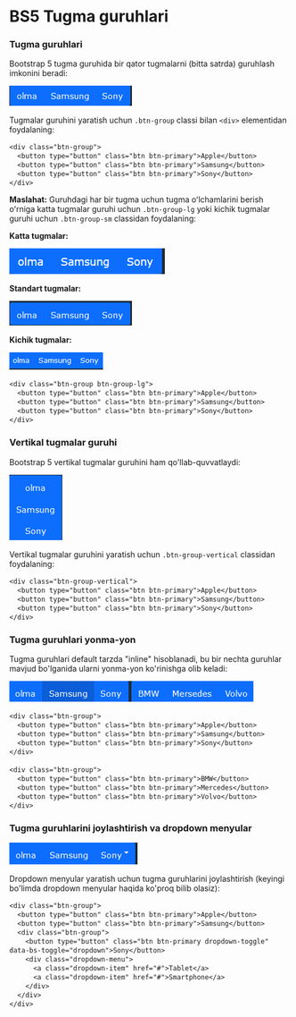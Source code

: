 # BS5 Tugma guruhlari

### Tugma guruhlari

Bootstrap 5 tugma guruhida bir qator tugmalarni (bitta satrda) guruhlash imkonini beradi:

![](<../../.gitbook/assets/image (582).png>)

Tugmalar guruhini yaratish uchun `.btn-group` classi bilan `<div>` elementidan foydalaning:

```
<div class="btn-group">
  <button type="button" class="btn btn-primary">Apple</button>
  <button type="button" class="btn btn-primary">Samsung</button>
  <button type="button" class="btn btn-primary">Sony</button>
</div>
```

**Maslahat:** Guruhdagi har bir tugma uchun tugma oʻlchamlarini berish oʻrniga katta tugmalar guruhi uchun `.btn-group-lg` yoki kichik tugmalar guruhi uchun `.btn-group-sm` classidan foydalaning:

**Katta tugmalar:**

![](<../../.gitbook/assets/image (583).png>)

**Standart tugmalar:**

![](<../../.gitbook/assets/image (628).png>)

**Kichik tugmalar:**

![](<../../.gitbook/assets/image (616).png>)

```
<div class="btn-group btn-group-lg">
  <button type="button" class="btn btn-primary">Apple</button>
  <button type="button" class="btn btn-primary">Samsung</button>
  <button type="button" class="btn btn-primary">Sony</button>
</div>
```

### Vertikal tugmalar guruhi

Bootstrap 5 vertikal tugmalar guruhini ham qo'llab-quvvatlaydi:

![](<../../.gitbook/assets/image (102).png>)

Vertikal tugmalar guruhini yaratish uchun `.btn-group-vertical` classidan foydalaning:

```
<div class="btn-group-vertical">
  <button type="button" class="btn btn-primary">Apple</button>
  <button type="button" class="btn btn-primary">Samsung</button>
  <button type="button" class="btn btn-primary">Sony</button>
</div>
```

### Tugma guruhlari yonma-yon

Tugma guruhlari default tarzda "inline" hisoblanadi, bu bir nechta guruhlar mavjud bo'lganida ularni yonma-yon ko'rinishga olib keladi:

![](<../../.gitbook/assets/image (116).png>)

```
<div class="btn-group">
  <button type="button" class="btn btn-primary">Apple</button>
  <button type="button" class="btn btn-primary">Samsung</button>
  <button type="button" class="btn btn-primary">Sony</button>
</div>

<div class="btn-group">
  <button type="button" class="btn btn-primary">BMW</button>
  <button type="button" class="btn btn-primary">Mercedes</button>
  <button type="button" class="btn btn-primary">Volvo</button>
</div>
```

### Tugma guruhlarini joylashtirish va dropdown menyular

![](<../../.gitbook/assets/image (114).png>)

Dropdown menyular yaratish uchun tugma guruhlarini joylashtirish (keyingi bo'limda dropdown menyular haqida ko'proq bilib olasiz):

```
<div class="btn-group">
  <button type="button" class="btn btn-primary">Apple</button>
  <button type="button" class="btn btn-primary">Samsung</button>
  <div class="btn-group">
    <button type="button" class="btn btn-primary dropdown-toggle" data-bs-toggle="dropdown">Sony</button>
    <div class="dropdown-menu">
      <a class="dropdown-item" href="#">Tablet</a>
      <a class="dropdown-item" href="#">Smartphone</a>
    </div>
  </div>
</div>
```
